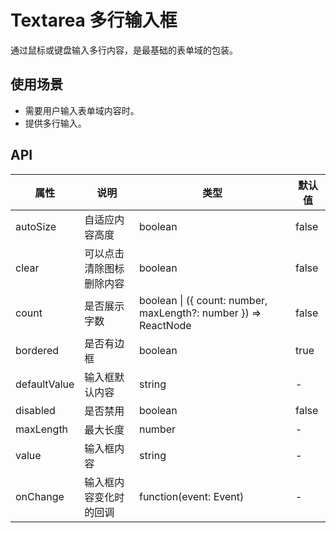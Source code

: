 # Textarea 多行输入框
通过鼠标或键盘输入多行内容，是最基础的表单域的包装。

## 使用场景
- 需要用户输入表单域内容时。
- 提供多行输入。

## API
属性 | 说明 | 类型 | 默认值
---|---|---|---
autoSize | 自适应内容高度 | boolean | false
clear | 可以点击清除图标删除内容 | boolean | false
count | 是否展示字数 | boolean \| ({ count: number, maxLength?: number }) => ReactNode | false
bordered | 是否有边框 | boolean | true
defaultValue | 输入框默认内容 | string | -
disabled | 是否禁用 | boolean | false
maxLength | 最大长度 | number | -
value | 输入框内容 | string | -
onChange | 输入框内容变化时的回调 | function(event: Event) | -
